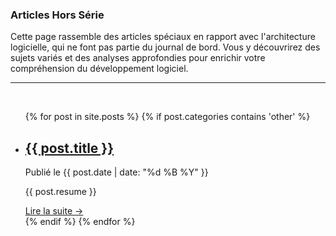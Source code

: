 ### Articles Hors Série

Cette page rassemble des articles spéciaux en rapport avec l'architecture logicielle, qui ne font pas partie du journal de bord. Vous y découvrirez des sujets variés et des analyses approfondies pour enrichir votre compréhension du développement logiciel.

--- 
<br>
<ul class="post-list">
    {% for post in site.posts %}
        {% if post.categories contains 'other' %}
            <li class="post-item">
            <h2><a href="/fr{{ post.permalink }}">{{ post.title }}</a></h2>
            <p class="post-meta">Publié le {{ post.date | date: "%d %B %Y" }}</p>
            <p class="post-excerpt">
                {{ post.resume }}
            </p>
            <a class="read-more" href="/fr{{ post.permalink }}">Lire la suite &rarr;</a>
            </li>
        {% endif %}
    {% endfor %}
</ul>

